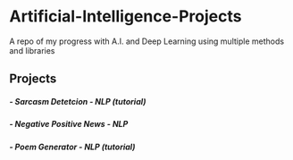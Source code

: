 # Artificial-Intelligence-Projects
A repo of my progress with A.I. and Deep Learning using multiple methods and libraries

## Projects
 ##### - Sarcasm Detetcion - NLP (tutorial)
 ##### - Negative Positive News - NLP
 ##### - Poem Generator - NLP (tutorial)
 
